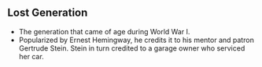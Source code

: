 Lost Generation
---------------

* The generation that came of age during World War I.
* Popularized by Ernest Hemingway, he credits it to his mentor and patron Gertrude Stein. Stein in turn credited to a garage owner who serviced her car.
